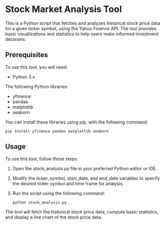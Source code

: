 # Stock Market Analysis Tool

This is a Python script that fetches and analyzes historical stock price data for a given ticker symbol, using the Yahoo Finance API. The tool provides basic visualizations and statistics to help users make informed investment decisions.

## Prerequisites

To use this tool, you will need:

  - Python 3.x

The following Python libraries:

  - yfinance
  - pandas
  - matplotlib
  - seaborn

You can install these libraries using pip, with the following command:

`pip install yfinance pandas matplotlib seaborn`

## Usage

To use this tool, follow these steps:

  1. Open the stock_analysis.py file in your preferred Python editor or IDE.

  2. Modify the ticker_symbol, start_date, and end_date variables to specify the desired ticker symbol and time frame for analysis.

  3. Run the script using the following command:

      `python stock_analysis.py`

The tool will fetch the historical stock price data, compute basic statistics, and display a line chart of the stock price data.
